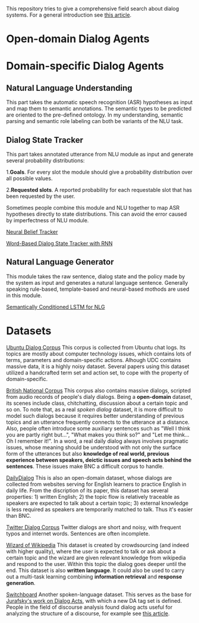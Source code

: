 This repository tries to give a comprehensive field search about dialog systems. For a general introduction see [this article](https://github.com/Garenpku/Paper-Reading/blob/master/intro%20to%20dialog%20system.md).

# Open-domain Dialog Agents

# Domain-specific Dialog Agents

## Natural Language Understanding
This part takes the automatic speech recognition (ASR) hypotheses as input and map them to semantic annotations. The semantic types to be predicted are oriented to the pre-defined ontology. In my understanding, semantic parsing and semantic role labeling can both be variants of the NLU task.

## Dialog State Tracker
This part takes annotated utterance from NLU module as input and generate several probability distributions:

1.**Goals**. For every slot the module should give a probability distribution over all possible values.

2.**Requested slots**. A reported probability for each requestable slot that has been requested by the user.

Sometimes people combine this module and NLU together to map ASR hypotheses directly to state distributions. This can avoid the error caused by imperfectness of NLU module.

[Neural Belief Tracker](https://github.com/Garenpku/Paper-Reading/blob/master/Neural%20Belief%20Tracker.pdf)

[Word-Based Dialog State Tracker with RNN](https://github.com/Garenpku/Paper-Reading/blob/master/Word-Based%20DST%20with%20RNN.pdf)

## Natural Language Generator
This module takes the raw sentence, dialog state and the policy made by the system as input and generates a natural language sentence. Generally speaking rule-based, template-based and neural-based mothods are used in this module.

[Semantically Conditioned LSTM for NLG](https://github.com/Garenpku/Paper-Reading/blob/master/Semantically%20Conditioned%20LSTM%20for%20NLG.pdf)

# Datasets

[Ubuntu Dialog Corpus](https://arxiv.org/abs/1506.08909)  This corpus is collected from Ubuntu chat logs. Its topics are mostly about computer technology issues, which contains lots of terms, parameters and domain-specific actions. Alhough UDC contains massive data, it is a highly noisy dataset. Several papers using this dataset utilized a handcrafted term set and action set, to cope with the property of domain-specific.

[British National Corpus](https://www.english-corpora.org/bnc/) This corpus also contains massive dialogs, scripted from audio records of people's dialy dialogs. Being a **open-domain** dataset, its scenes include class, chitchatting, discussion about a certain topic and so on. To note that, as a real *spoken dialog* dataset, it is more difficult to model such dialogs because it requires better understanding of previous topics and an utterance frequently connects to the utterance at a distance. Also, people often introduce some auxiliary sentences such as "Well I think you are partly right but...", "What makes you think so?" and "Let me think... Oh I remember it!". In a word, a real daily dialog always involves pragmatic issues, whose meaning should be understood with not only the surface form of the utterances but also **knowledge of real world, previous experience between speakers, deictic issues and speech acts behind the sentences**. These issues make BNC a difficult corpus to handle.

[DailyDialog](https://arxiv.org/abs/1710.03957) This is also an open-domain dataset, whose dialogs are collected from websites serving for English learners to practice English in daily life. From the discription of its paper, this dataset has several properties: 1) written English; 2) the topic flow is relatively traceable as speakers are expected to talk about a certain topic; 3) external knowledge is less required as speakers are temporarily matched to talk. Thus it's easier than BNC.

[Twitter Dialog Corpus](https://github.com/Phylliida/Dialogue-Datasets/blob/master/TwitterConvCorpus.txt) Twitter dialogs are short and noisy, with frequent typos and internet words. Sentences are often incomplete.

[Wizard of Wikipedia](https://arxiv.org/abs/1811.01241) This dataset is created by crowdsourcing (and indeed with higher quality), where the user is expected to talk or ask about a certain topic and the wizard are given relevant knowledge from wikipedia and respond to the user. Within this topic the dialog goes deeper until the end. This dataset is also **written language**. It could also be used to carry out a multi-task learning combining **information retrieval** and **response generation**.

[Switchboard](https://catalog.ldc.upenn.edu/LDC97S62) Another spoken-language dataset. This serves as the base for [Jurafsky's work on Dialog Acts](https://web.stanford.edu/~jurafsky/ws97/manual.august1.html), with which a new DA tag set is defined. People in the field of discourse analysis found dialog acts useful for analyzing the structure of a discourse, for example see [this article](https://www.aclweb.org/anthology/W98-0319).
